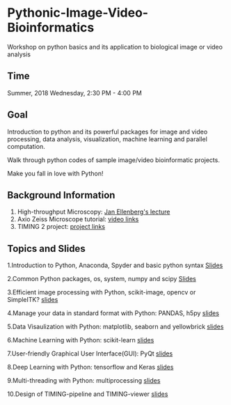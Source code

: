 # Pythonic-Image-Video-Bioinformatics
Workshop on python basics and its application to biological image or video analysis

## Time
Summer, 2018
Wednesday, 2:30 PM - 4:00 PM

## Goal
Introduction to python and its powerful packages for image and video processing, data analysis, visualization, machine learning and parallel computation.

Walk through python codes of sample image/video bioinformatic projects.

Make you fall in love with Python!

## Background Information
  1. High-throughput Microscopy: [Jan Ellenberg's lecture](https://www.youtube.com/watch?v=QrrCjC1eQaI&t=6s)
  2. Axio Zeiss Microscope tutorial: [video links](https://www.youtube.com/watch?v=_S7Tf3J0ylg&t=1234s)
  3. TIMING 2 project: [project links](https://github.com/troylhy1991/TIMING2)

## Topics and Slides
  1.Introduction to Python, Anaconda, Spyder and basic python syntax [Slides]() 

  2.Common Python packages, os, system, numpy and scipy [Slides]()
  
  3.Efficient image processing with Python, scikit-image, opencv or SimpleITK? [slides]()
  
  4.Manage your data in standard format with Python: PANDAS, h5py [slides]()
  
  5.Data Visaulization with Python: matplotlib, seaborn and yellowbrick [slides]()
  
  6.Machine Learning with Python: scikit-learn [slides]()
  
  7.User-friendly Graphical User Interface(GUI): PyQt [slides]()
  
  8.Deep Learning with Python: tensorflow and Keras [slides]()
  
  9.Multi-threading with Python: multiprocessing [slides]()
  
  10.Design of TIMING-pipeline and TIMING-viewer [slides]()


